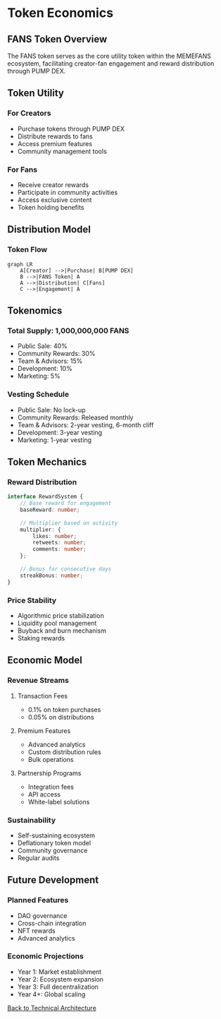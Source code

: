 # Token Economics

## FANS Token Overview

The FANS token serves as the core utility token within the MEMEFANS ecosystem, facilitating creator-fan engagement and reward distribution through PUMP DEX.

## Token Utility

### For Creators
- Purchase tokens through PUMP DEX
- Distribute rewards to fans
- Access premium features
- Community management tools

### For Fans
- Receive creator rewards
- Participate in community activities
- Access exclusive content
- Token holding benefits

## Distribution Model

### Token Flow
```mermaid
graph LR
    A[Creator] -->|Purchase| B[PUMP DEX]
    B -->|FANS Token| A
    A -->|Distribution| C[Fans]
    C -->|Engagement| A
```

## Tokenomics

### Total Supply: 1,000,000,000 FANS
- Public Sale: 40%
- Community Rewards: 30%
- Team & Advisors: 15%
- Development: 10%
- Marketing: 5%

### Vesting Schedule
- Public Sale: No lock-up
- Community Rewards: Released monthly
- Team & Advisors: 2-year vesting, 6-month cliff
- Development: 3-year vesting
- Marketing: 1-year vesting

## Token Mechanics

### Reward Distribution
```typescript
interface RewardSystem {
    // Base reward for engagement
    baseReward: number;
    
    // Multiplier based on activity
    multiplier: {
        likes: number;
        retweets: number;
        comments: number;
    };
    
    // Bonus for consecutive days
    streakBonus: number;
}
```

### Price Stability
- Algorithmic price stabilization
- Liquidity pool management
- Buyback and burn mechanism
- Staking rewards

## Economic Model

### Revenue Streams
1. Transaction Fees
   - 0.1% on token purchases
   - 0.05% on distributions
   
2. Premium Features
   - Advanced analytics
   - Custom distribution rules
   - Bulk operations
   
3. Partnership Programs
   - Integration fees
   - API access
   - White-label solutions

### Sustainability
- Self-sustaining ecosystem
- Deflationary token model
- Community governance
- Regular audits

## Future Development

### Planned Features
- DAO governance
- Cross-chain integration
- NFT rewards
- Advanced analytics

### Economic Projections
- Year 1: Market establishment
- Year 2: Ecosystem expansion
- Year 3: Full decentralization
- Year 4+: Global scaling

[Back to Technical Architecture](technical-architecture.md)
